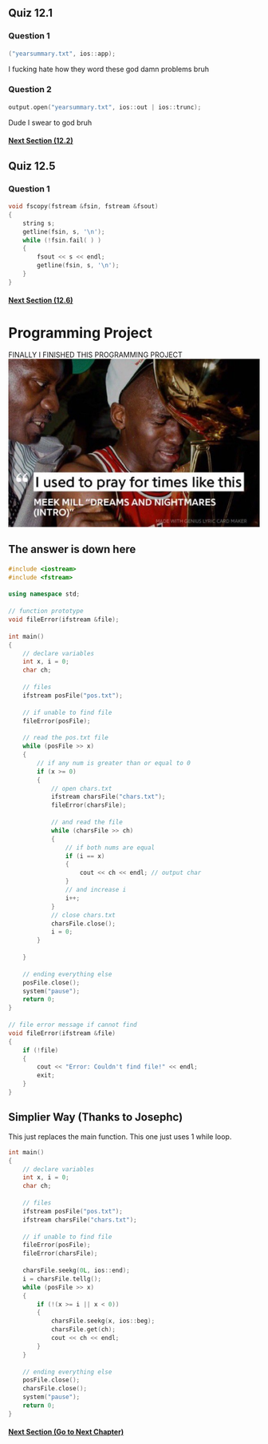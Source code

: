 ## Quiz 12.1
### Question 1
```c++
("yearsummary.txt", ios::app);
```
I fucking hate how they word these god damn problems bruh

### Question 2
```c++
output.open("yearsummary.txt", ios::out | ios::trunc);
```
Dude I swear to god bruh

#### [Next Section (12.2)](12.2%20-%20File%20Output%20Formatting.md)

## Quiz 12.5
### Question 1
```c++
void fscopy(fstream &fsin, fstream &fsout)
{
    string s;
    getline(fsin, s, '\n');
    while (!fsin.fail( ) )
    {
        fsout << s << endl;
        getline(fsin, s, '\n');
    }
}
```

#### [Next Section (12.6)](12.6%20-%20Focus%20on%20Software%20Engineering%20-%20Working%20with%20Multiple%20Files.md)
# Programming Project
FINALLY I FINISHED THIS PROGRAMMING PROJECT <br />
![I used to pray for times like these](../../unimportant%20pngs/funny%20meme%201.jpg)
## The answer is down here
```c++
#include <iostream>
#include <fstream>

using namespace std;

// function prototype
void fileError(ifstream &file);

int main()
{
	// declare variables
	int x, i = 0;
	char ch;

	// files
	ifstream posFile("pos.txt");

	// if unable to find file
	fileError(posFile);

	// read the pos.txt file
	while (posFile >> x)
	{
		// if any num is greater than or equal to 0
		if (x >= 0)
		{
			// open chars.txt 
			ifstream charsFile("chars.txt");
			fileError(charsFile);

			// and read the file
			while (charsFile >> ch)
			{
				// if both nums are equal
				if (i == x)
				{
					cout << ch << endl; // output char
				}
				// and increase i
				i++;
			}
			// close chars.txt
			charsFile.close();
			i = 0;
		}

	}

	// ending everything else
	posFile.close();
	system("pause");
	return 0;
}

// file error message if cannot find
void fileError(ifstream &file)
{
	if (!file)
	{
		cout << "Error: Couldn't find file!" << endl;
		exit;
	}
}
```

## Simplier Way (Thanks to Josephc)
This just replaces the main function.
This one just uses 1 while loop.
```c++
int main()
{
	// declare variables
	int x, i = 0;
	char ch;

	// files
	ifstream posFile("pos.txt");
	ifstream charsFile("chars.txt");

	// if unable to find file
	fileError(posFile);
	fileError(charsFile);

	charsFile.seekg(0L, ios::end);
	i = charsFile.tellg();
	while (posFile >> x)
	{
		if (!(x >= i || x < 0))
		{
			charsFile.seekg(x, ios::beg);
			charsFile.get(ch);
			cout << ch << endl;
		}
	}

	// ending everything else
	posFile.close();
	charsFile.close();
	system("pause");
	return 0;
}
```

#### [Next Section (Go to Next Chapter)](../../Module%206/Pearson%20Notes/13.1%20-%20Procedural%20and%20Object-Oriented%20Programming.md)
